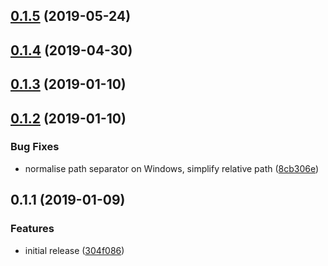 ## [0.1.5](https://github.com/dumberjs/gulp-vue-file/compare/v0.1.4...v0.1.5) (2019-05-24)



## [0.1.4](https://github.com/dumberjs/gulp-vue-file/compare/v0.1.3...v0.1.4) (2019-04-30)



## [0.1.3](https://github.com/dumberjs/gulp-vue-file/compare/v0.1.2...v0.1.3) (2019-01-10)



## [0.1.2](https://github.com/dumberjs/gulp-vue-file/compare/v0.1.1...v0.1.2) (2019-01-10)


### Bug Fixes

* normalise path separator on Windows, simplify relative path ([8cb306e](https://github.com/dumberjs/gulp-vue-file/commit/8cb306e))



## 0.1.1 (2019-01-09)


### Features

* initial release ([304f086](https://github.com/dumberjs/gulp-vue-file/commit/304f086))



